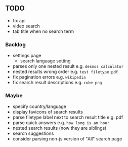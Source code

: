 ## TODO

-   fix api
-   video search
-   tab title when no search term

### Backlog

-   settings page
    -   search language setting
-   parses only one nested result e.g. `desmos calculator`
-   nested results wrong order e.g. `test filetype:pdf`
-   fix pagination errors e.g. `wikipedia`
-   fix search result descriptions e.g. `cube png`

### Maybe

-   specify country/language
-   display favicons of search results
-   parse filetype label next to search result title e.g. pdf
-   parse quick answers e.g. `how long is an hour`
-   nested search results (now they are siblings)
-   search suggestions
-   consider parsing non-js version of "All" search page
